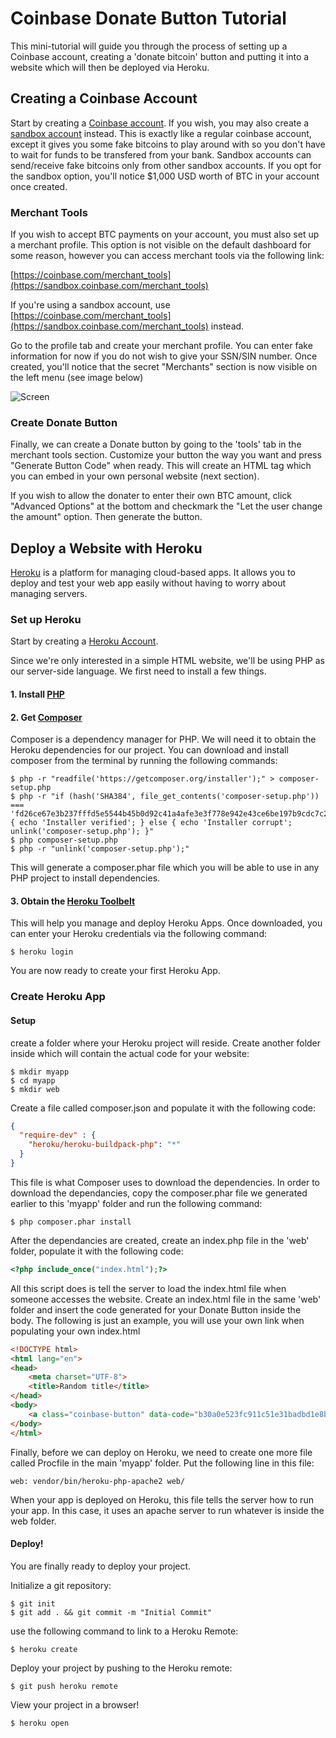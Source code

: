 # Coinbase Donate Button Tutorial
This mini-tutorial will guide you through the process of setting up a Coinbase account, creating a 'donate bitcoin' button and 
putting it into a website which will then be deployed via Heroku.


## Creating a Coinbase Account
Start by creating a [Coinbase account](https://www.coinbase.com/signup). If you wish, you may also create a [sandbox account](https://sandbox.coinbase.com/) instead. This is exactly like a regular coinbase account, except it gives you some fake bitcoins to play around with so you don't have to wait for funds to be transfered from your bank. Sandbox accounts can send/receive fake bitcoins only from other sandbox accounts. 
If you opt for the sandbox option, you'll notice $1,000 USD worth of BTC in your account once created. 

### Merchant Tools
If you wish to accept BTC payments on your account, you must also set up a merchant profile. This option is not visible on the default dashboard for some reason, however you can access merchant tools via the following link:

[https://coinbase.com/merchant_tools](https://sandbox.coinbase.com/merchant_tools)

If you're using a sandbox account, use [https://coinbase.com/merchant_tools](https://sandbox.coinbase.com/merchant_tools) instead.

Go to the profile tab and create your merchant profile. You can enter fake information for now if you do not wish to give your SSN/SIN number.
Once created, you'll notice that the secret "Merchants" section is now visible on the left menu (see image below)

![Screen](http://i.imgur.com/mNhRY65.png)

### Create Donate Button
Finally, we can create a Donate button by going to the 'tools' tab in the merchant tools section.
Customize your button the way you want and press "Generate Button Code" when ready. This will create an HTML tag which you can embed in your own personal website (next section). 

If you wish to allow the donater to enter their own BTC amount, click "Advanced Options" at the bottom and checkmark the "Let the user change the amount" option. Then generate the button. 


## Deploy a Website with Heroku
[Heroku](https://www.heroku.com/) is a platform for managing cloud-based apps. It allows you to deploy and test your web app easily without having to worry about managing servers. 

### Set up Heroku
Start by creating a [Heroku Account](https://toolbelt.heroku.com/).

Since we're only interested in a simple HTML website, we'll be using PHP as our server-side language. We first need to install a few things.

#### 1. Install [PHP](http://php.net/)

#### 2. Get [Composer](https://getcomposer.org/)
Composer is a dependency manager for PHP. We will need it to obtain the Heroku dependencies for our project. 
You can download and install composer from the terminal by running the following commands:

```
$ php -r "readfile('https://getcomposer.org/installer');" > composer-setup.php
$ php -r "if (hash('SHA384', file_get_contents('composer-setup.php')) === 'fd26ce67e3b237fffd5e5544b45b0d92c41a4afe3e3f778e942e43ce6be197b9cdc7c251dcde6e2a52297ea269370680') { echo 'Installer verified'; } else { echo 'Installer corrupt'; unlink('composer-setup.php'); }"
$ php composer-setup.php
$ php -r "unlink('composer-setup.php');" 
```

This will generate a composer.phar file which you will be able to use in any PHP project to install dependencies. 

#### 3. Obtain the [Heroku Toolbelt](https://toolbelt.heroku.com/)
This will help you manage and deploy Heroku Apps.
Once downloaded, you can enter your Heroku credentials via the following command:

```
$ heroku login
```

You are now ready to create your first Heroku App.

### Create Heroku App 

#### Setup
create a folder where your Heroku project will reside. Create another folder inside which will contain the actual code for your website:

```
$ mkdir myapp
$ cd myapp
$ mkdir web
```

Create a file called composer.json and populate it with the following code:

```json
{
  "require-dev" : {
  	"heroku/heroku-buildpack-php": "*"
  }
}
```

This file is what Composer uses to download the dependencies. 
In order to download the dependancies, copy the composer.phar file we generated earlier to this 'myapp' folder and run the following command:

```
$ php composer.phar install
```

After the dependancies are created, create an index.php file in the 'web' folder, populate it with the following code:

```PHP
<?php include_once("index.html");?>
```

All this script does is tell the server to load the index.html file when someone accesses the website. Create an index.html file in the same 'web' folder and insert the code generated for your Donate Button inside the body. 
The following is just an example, you will use your own <a> link when populating your own index.html

```html
<!DOCTYPE html>
<html lang="en">
<head>
	<meta charset="UTF-8">
	<title>Random title</title>
</head>
<body>
	<a class="coinbase-button" data-code="b30a0e523fc911c51e31badbd1e8b52c" data-button-style="custom_large" href="https://www.coinbase.com/checkouts/b30a0e523fc911c51e31badbd1e8b52c">Donate BTC!</a><script src="https://www.coinbase.com/assets/button.js" type="text/javascript"></script>
</body>
</html>
```

Finally, before we can deploy on Heroku, we need to create one more file called Procfile in the main 'myapp' folder.
Put the following line in this file:

```
web: vendor/bin/heroku-php-apache2 web/
```

When your app is deployed on Heroku, this file tells the server how to run your app. In this case, it uses an apache server to run whatever is inside the web folder.

#### Deploy!
You are finally ready to deploy your project. 

Initialize a git repository:

```
$ git init
$ git add . && git commit -m "Initial Commit"
```

use the following command to link to a Heroku Remote:

```
$ heroku create
```

Deploy your project by pushing to the Heroku remote:

```
$ git push heroku remote
```

View your project in a browser!

```
$ heroku open
```








